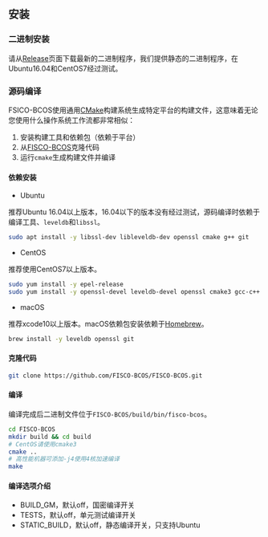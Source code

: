 ## 安装

### 二进制安装

请从[Release](https://github.com/FISCO-BCOS/FISCO-BCOS/releases)页面下载最新的二进制程序，我们提供静态的二进制程序，在Ubuntu16.04和CentOS7经过测试。

### 源码编译

FSICO-BCOS使用通用[CMake](https://cmake.org)构建系统生成特定平台的构建文件，这意味着无论您使用什么操作系统工作流都非常相似：
1. 安装构建工具和依赖包（依赖于平台）
1. 从[FISCO-BCOS][FSICO-BCOS-GitHub]克隆代码
1. 运行`cmake`生成构建文件并编译

#### 依赖安装

- Ubuntu

推荐Ubuntu 16.04以上版本，16.04以下的版本没有经过测试，源码编译时依赖于编译工具、`leveldb`和`libssl`。

```bash
sudo apt install -y libssl-dev libleveldb-dev openssl cmake g++ git
```

- CentOS

推荐使用CentOS7以上版本。

```bash
sudo yum install -y epel-release
sudo yum install -y openssl-devel leveldb-devel openssl cmake3 gcc-c++ git
```

- macOS

推荐xcode10以上版本。macOS依赖包安装依赖于[Homebrew](https://brew.sh/)。

```bash
brew install -y leveldb openssl git
```

#### 克隆代码

```bash
git clone https://github.com/FISCO-BCOS/FISCO-BCOS.git
```

#### 编译

编译完成后二进制文件位于`FISCO-BCOS/build/bin/fisco-bcos`。

```bash
cd FISCO-BCOS
mkdir build && cd build
# CentOS请使用cmake3
cmake ..
# 高性能机器可添加-j4使用4核加速编译
make
```

#### 编译选项介绍

- BUILD_GM，默认off，国密编译开关
- TESTS，默认off，单元测试编译开关
- STATIC_BUILD，默认off，静态编译开关，只支持Ubuntu

[FSICO-BCOS-GitHub]:https://github.com/FISCO-BCOS/FISCO-BCOS